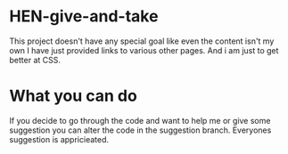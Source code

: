 # HEN-give-and-take
This project doesn't have any special goal like even the content isn't my own I have just provided links to various other pages. And i am just to get better at CSS.

# What you can do
If you decide to go through the code and want to help me or give some suggestion you can alter the code in the suggestion branch. Everyones suggestion is appricieated. 
